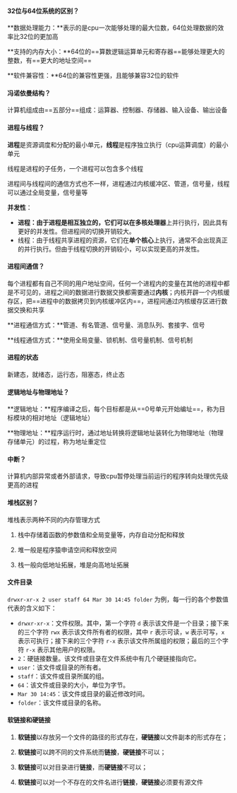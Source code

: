 #### 32位与64位系统的区别？

**数据处理能力：**表示的是cpu一次能够处理的最大位数，64位处理数据的效率比32位的更加高

**支持的内存大小：**64位的==算数逻辑运算单元和寄存器==能够处理更大的整数，有==更大的地址空间==

**软件兼容性：**64位的兼容性更强，且能够兼容32位的软件

#### 冯诺依曼结构？

计算机组成由==五部分==组成：运算器、控制器、存储器、输入设备、输出设备

#### 进程与线程？

**进程**是资源调度和分配的最小单元，**线程**是程序独立执行（cpu运算调度）的最小单元

线程是进程的子任务，一个进程可以包含多个线程

进程间与线程间的通信方式也不一样，进程通过内核缓冲区、管道，信号量，线程可以通过全局变量，信号量等

**并发性**：

- **进程：**由于进程是相互独立的，它们可以在**多核处理器**上并行执行，因此具有更好的并发性。但进程间的切换开销较大。
- 线程：由于线程共享进程的资源，它们在**单个核心**上执行，通常不会出现真正的并行执行。但由于线程切换的开销较小，可以实现更高的并发性。

#### 进程间通信？

每个进程都有自己不同的用户地址空间，任何一个进程内的变量在其他的进程中都是不可见的，进程之间的数据进行数据交换都需要通过**内核**；内核开辟一个内核缓存区，把==进程中的数据拷贝到内核缓冲区内==，进程间通过内核缓存区进行数据交换和共享

**进程通信方式：**管道、有名管道、信号量、消息队列、套接字、信号

**线程通信方式：**使用全局变量、锁机制、信号量机制、信号机制

#### 进程的状态

新建态，就绪态，运行态，阻塞态，终止态

#### 逻辑地址与物理地址？

**逻辑地址：**程序编译之后，每个目标都是从==0号单元开始编址==，称为目标模块的相对地址（逻辑地址）

**物理地址：**程序运行时，通过地址转换将逻辑地址装转化为物理地址（物理存储单元）的过程，称为地址重定位

#### 中断？

计算机内部异常或者外部请求，导致cpu暂停处理当前运行的程序转向处理优先级更高的进程

#### 堆栈区别？

堆栈表示两种不同的内存管理方式

1. 栈中存储着函数的参数值和全局变量等，内存自动分配和释放

2. 堆一般是程序猿申请空间和释放空间

3. 栈一般向低地址拓展，堆是向高地址拓展

#### 文件目录

`drwxr-xr-x 2 user staff 64 Mar 30 14:45 folder` 为例，每一行的各个参数值代表的含义如下：

- `drwxr-xr-x`：文件权限。其中，第一个字符 `d` 表示该文件是一个目录；接下来的三个字符 `rwx` 表示该文件所有者的权限，其中 `r` 表示可读，`w` 表示可写，`x` 表示可执行；接下来的三个字符 `r-x` 表示该文件所属组的权限；最后的三个字符 `r-x` 表示其他用户的权限。
- `2`：硬链接数量。该文件或目录在文件系统中有几个硬链接指向它。
- `user`：该文件或目录的所有者。
- `staff`：该文件或目录所属的组。
- `64`：该文件或目录的大小，单位为字节。
- `Mar 30 14:45`：该文件或目录的最近修改时间。
- `folder`：该文件或目录的名称。

#### 软链接和硬链接

1. **软链接**以存放另一个文件的路径的形式存在，**硬链接**以文件副本的形式存在；

2. **软链接**可以跨不同的文件系统而**链接**，**硬链接**不可以； 
3. **软链接**可以对目录进行**链接**，而**硬链接**不可以； 
4. **软链接**可以对一个不存在的文件名进行**链接**，**硬链接**必须要有源文件